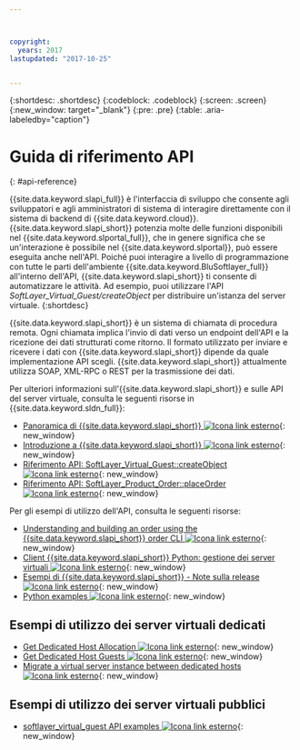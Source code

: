 ```yaml
---



copyright:
  years: 2017
lastupdated: "2017-10-25"


---
```


{:shortdesc: .shortdesc}
{:codeblock: .codeblock}
{:screen: .screen}
{:new_window: target="_blank"}
{:pre: .pre}
{:table: .aria-labeledby="caption"}

# Guida di riferimento API
{: #api-reference} 

{{site.data.keyword.slapi_full}} è l'interfaccia di sviluppo che consente agli sviluppatori e agli amministratori di sistema di interagire direttamente con il sistema di backend di {{site.data.keyword.cloud}}. {{site.data.keyword.slapi_short}} potenzia molte delle funzioni disponibili nel {{site.data.keyword.slportal_full}}, che in genere significa che se un'interazione è possibile nel {{site.data.keyword.slportal}}, può essere eseguita anche nell'API. Poiché puoi interagire a livello di programmazione con tutte le parti dell'ambiente {{site.data.keyword.BluSoftlayer_full}} all'interno dell'API, {{site.data.keyword.slapi_short}} ti consente di automatizzare le attività. Ad esempio, puoi utilizzare l'API *SoftLayer_Virtual_Guest/createObject* per distribuire un'istanza del server virtuale.
{:shortdesc}

{{site.data.keyword.slapi_short}} è un sistema di chiamata di procedura remota. Ogni chiamata implica l'invio di dati verso un endpoint dell'API e la ricezione dei dati strutturati come ritorno. Il formato utilizzato per inviare e ricevere i dati con {{site.data.keyword.slapi_short}} dipende da quale implementazione API scegli. {{site.data.keyword.slapi_short}} attualmente utilizza SOAP, XML-RPC o REST per la trasmissione dei dati.

Per ulteriori informazioni sull'{{site.data.keyword.slapi_short}} e sulle API del server virtuale, consulta le seguenti risorse in {{site.data.keyword.sldn_full}}:
* [Panoramica di {{site.data.keyword.slapi_short}} ![Icona link esterno](../icons/launch-glyph.svg "Icona link esterno")](https://softlayer.github.io/reference/softlayerapi/){: new_window}
* [Introduzione a {{site.data.keyword.slapi_short}} ![Icona link esterno](../icons/launch-glyph.svg "Icona link esterno")](https://softlayer.github.io/article/getting-started/){: new_window}
* [Riferimento API: SoftLayer_Virtual_Guest::createObject ![Icona link esterno](../icons/launch-glyph.svg "Icona link esterno")](https://softlayer.github.io/reference/services/SoftLayer_Virtual_Guest/createObject/){: new_window}
* [Riferimento API: SoftLayer_Product_Order::placeOrder ![Icona link esterno](../icons/launch-glyph.svg "Icona link esterno")](https://softlayer.github.io/reference/services/SoftLayer_Product_Order/placeOrder/){: new_window}

Per gli esempi di utilizzo dell'API, consulta le seguenti risorse:
* [Understanding and building an order using the {{site.data.keyword.slapi_short}} order CLI ![Icona link esterno](../icons/launch-glyph.svg "Icona link esterno")](https://softlayer.github.io/article/understanding-ordering/){: new_window}
* [Client {{site.data.keyword.slapi_short}} Python: gestione dei server virtuali ![Icona link esterno](../icons/launch-glyph.svg "Icona link esterno")](http://softlayer-python.readthedocs.io/en/latest/cli/vs.html){: new_window}
* [Esempi di {{site.data.keyword.slapi_short}} - Note sulla release ![Icona link esterno](../icons/launch-glyph.svg "Icona link esterno")](https://softlayer.github.io/){: new_window}
* [Python examples ![Icona link esterno](../icons/launch-glyph.svg "Icona link esterno")](https://softlayer.github.io/python/){: new_window}

## Esempi di utilizzo dei server virtuali dedicati
* [Get Dedicated Host Allocation ![Icona link esterno](../icons/launch-glyph.svg "Icona link esterno")](https://softlayer.github.io/python/getDediHostAllocation/){: new_window}
* [Get Dedicated Host Guests ![Icona link esterno](../icons/launch-glyph.svg "Icona link esterno")](https://softlayer.github.io/python/getDedicatedHostGuests/){: new_window}
* [Migrate a virtual server instance between dedicated hosts ![Icona link esterno](../icons/launch-glyph.svg "Icona link esterno")](https://softlayer.github.io/python/migrateDedicatedHost.py/){: new_window}

## Esempi di utilizzo dei server virtuali pubblici
* [softlayer_virtual_guest API examples ![Icona link esterno](../icons/launch-glyph.svg "Icona link esterno")](https://softlayer.github.io/classes/softlayer_virtual_guest/){: new_window}
